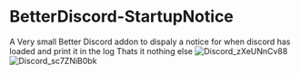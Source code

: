 # BetterDiscord-StartupNotice
A Very small Better Discord addon to dispaly a notice for when discord has loaded and print it in the log
Thats it nothing else
![Discord_zXeUNnCv88](https://user-images.githubusercontent.com/81384675/188963277-e66fa014-f1df-403c-907a-6d626d491834.png)
![Discord_sc7ZNiB0bk](https://user-images.githubusercontent.com/81384675/188963342-fdebef03-cef6-415a-92a0-91202f83cd67.png)
